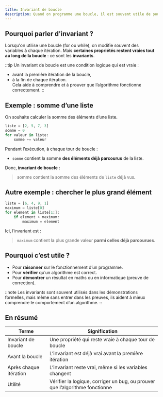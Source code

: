 ```yaml
---
title: Invariant de boucle
description: Quand on programme une boucle, il est souvent utile de pouvoir raisonner sur ce qui ne change pas pendant son exécution. C’est ce qu’on appelle un invariant de boucle.
---
```


## Pourquoi parler d'invariant ?
Lorsqu'on utilise une boucle (for ou while), on modifie souvent des variables à chaque itération. Mais **certaines propriétés restent vraies tout au long de la boucle** : ce sont les **invariants**.

::tip
Un invariant de boucle est une condition logique qui est vraie :  
- avant la première itération de la boucle,  
- à la fin de chaque itération.  
Cela aide à comprendre et à prouver que l’algorithme fonctionne correctement.
::

## Exemple : somme d’une liste
On souhaite calculer la somme des éléments d’une liste.
```python
liste = [2, 5, 7, 3]
somme = 0
for valeur in liste:
    somme += valeur
```

Pendant l’exécution, à chaque tour de boucle :
- `somme` contient la somme **des éléments déjà parcourus** de la liste.

Donc, **invariant de boucle** :
> somme contient la somme des éléments de `liste` déjà vus.

## Autre exemple : chercher le plus grand élément
```python
liste = [6, 4, 9, 1]
maximum = liste[0]
for element in liste[1:]:
    if element > maximum:
        maximum = element
```

Ici, l’invariant est :
> `maximum` contient la plus grande valeur **parmi celles déjà parcourues**.

## Pourquoi c’est utile ?
- Pour **raisonner** sur le fonctionnement d’un programme.
- Pour **vérifier** qu’un algorithme est correct.
- Pour **démontrer** un résultat en maths ou en informatique (preuve de correction).

::note
Les invariants sont souvent utilisés dans les démonstrations formelles, mais même sans entrer dans les preuves, ils aident à mieux comprendre le comportement d’un algorithme.
::

## En résumé
| Terme                | Signification                                                                 |
|----------------------|-------------------------------------------------------------------------------|
| Invariant de boucle  | Une propriété qui reste vraie à chaque tour de boucle                         |
| Avant la boucle      | L’invariant est déjà vrai avant la première itération                         |
| Après chaque itération | L’invariant reste vrai, même si les variables changent                        |
| Utilité              | Vérifier la logique, corriger un bug, ou prouver que l’algorithme fonctionne |
